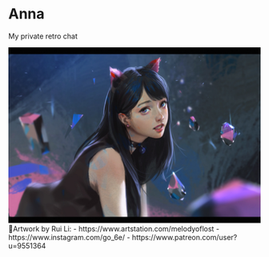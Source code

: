 # Anna
My private retro chat

<img src="./assets/logo.jpg">
🌱Artwork by Rui Li:
- https://www.artstation.com/melodyoflost
- https://www.instagram.com/go_6e/
- https://www.patreon.com/user?u=9551364